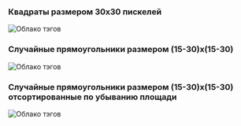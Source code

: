 ### Квадраты размером 30x30 пискелей

![Облако тэгов](/TagCloudVisualization/Images/squares.jpg)

### Случайные прямоугольники размером (15-30)x(15-30)

![Облако тэгов](/TagCloudVisualization/Images/random.jpg)

### Случайные прямоугольники размером (15-30)x(15-30) отсортированные по убыванию площади

![Облако тэгов](/TagCloudVisualization/Images/sorted-random.jpg)
